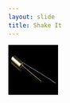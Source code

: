 ```yaml
---
layout: slide
title: Shake It
---
```

<img src="https://github.com/els187/github-slideshow/blob/meara-branch/_posts/shake_it.jpg?raw=tru" width="100" height = "100">
